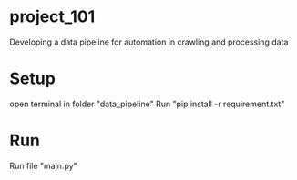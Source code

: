 # project_101
Developing a data pipeline for automation in crawling and processing data
# Setup
open terminal in folder "data_pipeline"
Run "pip install -r requirement.txt"

# Run
Run file "main.py" 